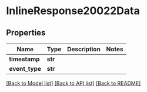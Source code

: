 # InlineResponse20022Data

## Properties
Name | Type | Description | Notes
------------ | ------------- | ------------- | -------------
**timestamp** | **str** |  | 
**event_type** | **str** |  | 

[[Back to Model list]](../README.md#documentation-for-models) [[Back to API list]](../README.md#documentation-for-api-endpoints) [[Back to README]](../README.md)

